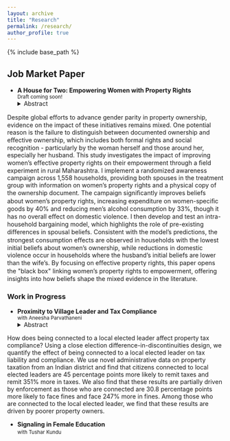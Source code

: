 ```yaml
---
layout: archive
title: "Research"
permalink: /research/
author_profile: true
---
```


<!-- {% if author.googlescholar %}
  You can also find my articles on <u><a href="{{author.googlescholar}}">my Google Scholar profile</a>.</u>
{% endif %} -->

{% include base_path %}

<!-- * <a href="http://akanskhavardani.github.io/files/linktothepaper.pdf" style="color:$dark-gray;font-weight:bold;">Title of the paper</a>
	<details>
		  <summary>Short abstract</summary>
			Clickable short abstract
	</details>  
	<small> with [Coauthor with link to website](https://theirwebsite.com). 
		forthcoming at [Theoretical Economics](https://econtheory.org).
	</small> -->

## Job Market Paper

* **A House for Two: Empowering Women with Property Rights**  
<small> Draft coming soon! </small>
	<details>
		  <summary>Abstract</summary>
Despite global eﬀorts to advance gender parity in property ownership, evidence on the impact of these initiatives remains mixed. One potential reason is the failure to distinguish between documented ownership and eﬀective ownership, which includes both formal rights and social recognition - particularly by the woman herself and those around her, especially her husband. This study investigates the impact of improving women’s eﬀective property rights on their empowerment through a ﬁeld experiment in rural Maharashtra. I implement a randomized awareness campaign across 1,558 households, providing both spouses in the treatment group with information on women’s property rights and a physical copy of the ownership document. The campaign signiﬁcantly improves beliefs about women’s property rights, increasing expenditure on women-speciﬁc goods by 40% and reducing men’s alcohol consumption by 33%, though it has no overall eﬀect on domestic violence. I then develop and test an intra-household bargaining model, which highlights the role of pre-existing diﬀerences in spousal beliefs. Consistent with the model’s predictions, the strongest consumption eﬀects are observed in households with the lowest initial beliefs about women’s ownership, while reductions in domestic violence occur in households where the husband’s initial beliefs are lower than the wife’s. By focusing on eﬀective property rights, this paper opens the "black box" linking women’s property rights to empowerment, oﬀering insights into how beliefs shape the mixed evidence in the literature.
	</details>  

### Work in Progress

* **Proximity to Village Leader and Tax Compliance**  
<small> with Aneesha Parvathaneni </small>
	<details>
		  <summary>Abstract</summary>
How does being connected to a local elected leader affect property tax compliance? Using a close election difference-in-discontinuities design, we quantify the effect of being connected to a local elected leader on tax liability and compliance. We use novel administrative data on property taxation from an Indian district and find that citizens connected to local elected leaders are 45 percentage points more likely to remit taxes and remit 351% more in taxes. We also find that these results are partially driven by enforcement as those who are connected are 30.8 percentage points more likely to face fines and face 247% more in fines. Among those who are connected to the local elected leader, we find that these results are driven by poorer property owners.
	</details>  
	
* **Signaling in Female Education**  
<small> with Tushar Kundu </small>
